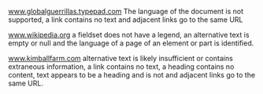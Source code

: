 www.globalguerrillas.typepad.com
The language of the document is not supported, a link contains no text and
adjacent links go to the same URL

www.wikipedia.org
a fieldset does not have a legend, an alternative text is empty or null and
the language of a page of an element or part is identified.

www.kimballfarm.com
alternative text is likely insufficient or contains extraneous information,
a link contains no text, a heading contains no content, text appears to be
a heading and is not and adjacent links go to the same URL.

